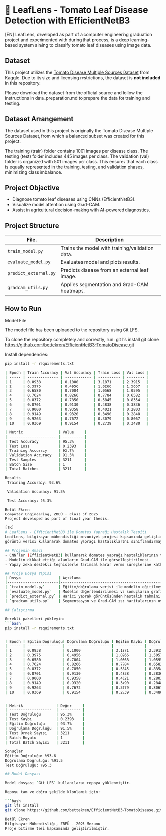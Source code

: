 # 🍅 LeafLens - Tomato Leaf Disease Detection with EfficientNetB3
[EN]
LeafLens, developed as part of a computer engineering graduation project and experimented with during that process, is a deep learning-based system aiming to classify tomato leaf diseases using image data.

## Dataset

This project utilizes the [Tomato Disease Multiple Sources Dataset](https://www.kaggle.com/datasets/cookiefinder/tomato-disease-multiple-sources) from Kaggle. Due to its size and licensing restrictions, the dataset is **not included** in this repository.

Please download the dataset from the official source and follow the instructions in data_preparation.md to prepare the data for training and testing.
## Dataset Arrangement

The dataset used in this project is originally the Tomato Disease Multiple Sources Dataset, from which a balanced subset was created for this project.

The training (train) folder contains 1001 images per disease class.
The testing (test) folder includes 445 images per class.
The validation (val) folder is organized with 501 images per class.
This ensures that each class is equally represented in the training, testing, and validation phases, minimizing class imbalance.

## Project Objective
- Diagnose tomato leaf diseases using CNNs (EfficientNetB3).
- Visualize model attention using Grad-CAM.
- Assist in agricultural decision-making with AI-powered diagnostics.

## Project Structure
| File.                 | Description                                      |
|-----------------------|--------------------------------------------------|
| `train_model.py`      | Trains the model with training/validation data.  |
| `evaluate_model.py`   | Evaluates model and plots results.               |
| `predict_external.py` | Predicts disease from an external leaf image.    |
| `gradcam_utils.py`    | Applies segmentation and Grad-CAM heatmaps.      |

## How to Run

Model File

The model file has been uploaded to the repository using Git LFS.

To clone the repository completely and correctly, run:
git lfs install
git clone https://github.com/bettekren/EfficientNetB3-TomatoDisease.git


Install dependencies:
```bash
pip install -r requirements.txt

| Epoch | Train Accuracy | Val Accuracy | Train Loss | Val Loss |
| ----- | -------------- | ------------ | ---------- | -------- |
| 1     | 0.0938         | 0.1000       | 3.1871     | 2.3915   |
| 2     | 0.3975         | 0.4956       | 1.8266     | 1.5057   |
| 3     | 0.6580         | 0.7004       | 1.0568     | 1.0595   |
| 4     | 0.7624         | 0.8266       | 0.7784     | 0.6582   |
| 5     | 0.8372         | 0.7850       | 0.5845     | 0.8354   |
| 6     | 0.8701         | 0.9130       | 0.4838     | 0.3836   |
| 7     | 0.9000         | 0.9358       | 0.4021     | 0.2803   |
| 8     | 0.9149         | 0.9320       | 0.3490     | 0.2848   |
| 9     | 0.9263         | 0.7672       | 0.3079     | 0.8067   |
| 10    | 0.9369         | 0.9154       | 0.2739     | 0.3480   |

| Metric                | Value     |
| --------------------- | --------- |
| Test Accuracy         | 95.3%     |
| Test Loss             | 0.2393    |
| Training Accuracy     | 93.7%     |
| Validation Accuracy   | 91.5%     |
| Test Samples          | 3211      |
| Batch Size            | 1         |
| Total Batches         | 3211      |

Results
 Training Accuracy: 93.6%

 Validation Accuracy: 91.5%

 Test Accuracy: 95.3%

Betül Ekren
Computer Engineering, ZBEÜ - Class of 2025
Project developed as part of final year thesis.

[TR]
# LeafLens - EfficientNetB3 ile Domates Yaprağı Hastalık Tespiti
LeafLens, bilgisayar mühendisliği mezuniyet projesi kapsamında geliştirilmiş ve proje sürecinde denenmiş,
görüntü verisi kullanarak domates yaprağı hastalıklarını sınıflandırmayı amaçlayan derin öğrenme tabanlı bir sistemdir.

## Projenin Amacı
- CNN’ler (EfficientNetB3) kullanarak domates yaprağı hastalıklarının teşhisi.
- Modelin dikkat ettiği alanların Grad-CAM ile görselleştirilmesi.
- Yapay zeka destekli teşhislerle tarımsal karar verme süreçlerine katkı sağlamak.

## Proje Dosya Yapısı
| Dosya                 | Açıklama                                                    |
|-----------------------|-------------------------------------------------------------|
| `train_model.py`      | Eğitim/doğrulama verisi ile modelin eğitilmesi.             |
| `evaluate_model.py`   | Modelin değerlendirilmesi ve sonuçların grafikle gösterimi. |
| `predict_external.py` | Harici yaprak görüntüsünden hastalık tahmini.               |
| `gradcam_utils.py`    | Segmentasyon ve Grad-CAM ısı haritalarının uygulanması.     |

## Çalıştırma

Gerekli paketleri yükleyin:  
```bash
pip install -r requirements.txt


| Epoch | Eğitim Doğruluğu| Doğrulama Doğruluğu | Eğitim Kaybı | Doğrulama Kaybı |
| ----- | --------------  | ------------------- | ------------ | --------------- |
| 1     | 0.0938          | 0.1000              | 3.1871       | 2.3915          |
| 2     | 0.3975          | 0.4956              | 1.8266       | 1.5057          |
| 3     | 0.6580          | 0.7004              | 1.0568       | 1.0595          |
| 4     | 0.7624          | 0.8266              | 0.7784       | 0.6582          |
| 5     | 0.8372          | 0.7850              | 0.5845       | 0.8354          |
| 6     | 0.8701          | 0.9130              | 0.4838       | 0.3836          |
| 7     | 0.9000          | 0.9358              | 0.4021       | 0.2803          |
| 8     | 0.9149          | 0.9320              | 0.3490       | 0.2848          |
| 9     | 0.9263          | 0.7672              | 0.3079       | 0.8067          |
| 10    | 0.9369          | 0.9154              | 0.2739       | 0.3480          |


| Metrik               | Değer     |
| -------------------  | --------- |
| Test Doğruluğu       | 95.3%     |
| Test Kaybı           | 0.2393    |
| Eğitim Doğruluğu     | 93.7%     |
| Doğrulama Doğruluğu  | 91.5%     |
| Test Örnek Sayısı    | 3211      |
| Batch Boyutu         | 1         |
| Total Batch Sayısı   | 3211      |

Sonuçlar
Eğitim Doğruluğu: %93.6
Doğrulama Doğruluğu: %91.5
Test Doğruluğu: %95.3

## Model Dosyası

Model dosyası `Git LFS` kullanılarak repoya yüklenmiştir.

Repoyu tam ve doğru şekilde klonlamak için:

```bash
git lfs install
git clone https://github.com/bettekren/EfficientNetB3-TomatoDisease.git

Betül Ekren
Bilgisayar Mühendisliği, ZBEÜ - 2025 Mezunu
Proje bitirme tezi kapsamında geliştirilmiştir.
